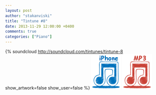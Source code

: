 ```yaml
---
layout: post
author: "stakanviski"
title: "Tintune #8"
date: 2013-11-29 12:00:00 +0400
comments: true
categories: ["Piano"]
---
```

{% soundcloud http://soundcloud.com/tintunes/tintune-8 show_artwork=false show_user=false %}
[![iPhone ringtone](/images/iphone_icon.png)](http://tintunes.s3-website-eu-west-1.amazonaws.com/download/tintune_0008.m4r)
[![MP3 ringtone](/images/mp3_icon.png)](http://tintunes.s3-website-eu-west-1.amazonaws.com/download/tintune_0008.mp3)
